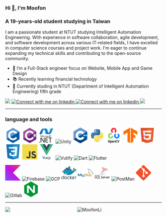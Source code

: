 ### Hi 👋, I'm Moofon
### A 19-years-old student studying in Taiwan
I am a passionate student at NTUT studying Intelligent Automation Engineering. With experience in software collaboration, agile development, and software development across various IT-related fields, I have excelled in computer science courses and project work. I'm eager to continue expanding my technical skills and contributing to the open-source community.

- 🌱 I’m a Full-Stack engineer focus on Website, Mobile App and Game Design
- 📚 Recently learning financial technology
- 🔭 Currently studing in NTUT (Department of Intelligent Automation Engineering) fifth grade

<span>
<img src="https://komarev.com/ghpvc/?username=MoofonLi&style=flat"  height="25">
<!-- Light Mode -->
<a href="www.linkedin.com/in/moofon-li-58895329a#gh-light-mode-only">
    <img src="https://img.shields.io/badge/LinkedIn-58895329a?style=for-the-badge&logo=linkedin&logoColor=white#gh-light-mode-only"
        alt="Connect with me on linkedin" height="25" >
</a>
<!-- Dark Mode -->
<a href="https://www.linkedin.com/in/moofon-li-58895329a#gh-dark-mode-only">
    <img src="https://img.shields.io/badge/LinkedIn-ffffff?style=for-the-badge&logo=linkedin&logoColor=0690FA#gh-dark-mode-only"
        alt="Connect with me on linkedin" height="25" >
</a>
<img src="https://img.shields.io/github/followers/MoofonLi?style=social" height="25" />
</span>

- - - - - - - -
### language and tools
<p>
  <img src="https://github.com/devicons/devicon/raw/master/icons/c/c-original.svg" alt="C" width="50" height="50">
  <img src="https://raw.githubusercontent.com/devicons/devicon/master/icons/csharp/csharp-original.svg" alt="C#" width="50" height="50">
  <img src="https://raw.githubusercontent.com/devicons/devicon/master/icons/dot-net/dot-net-original-wordmark.svg" alt="ASP.Net" width="50" height="50">
  <img src="https://avatars.githubusercontent.com/u/426196?s=64&v=4" alt="Unity" width="50" height="50">
  <img src="https://github.com/devicons/devicon/raw/master/icons/cplusplus/cplusplus-original.svg" alt="C++" width="50" height="50">
  <img src="https://github.com/devicons/devicon/raw/master/icons/python/python-original.svg" alt="Python" width="50" height="50">
  <img src="https://github.com/devicons/devicon/raw/master/icons/opencv/opencv-original-wordmark.svg" alt="OpenCV" width="50" height="50">
  <img src="https://github.com/devicons/devicon/raw/master/icons/tensorflow/tensorflow-original.svg" alt="Tensorflow" width="50" height="50">
  <img src="https://github.com/devicons/devicon/raw/master/icons/html5/html5-original.svg" alt="HTML" width="50" height="50">
  <img src="https://github.com/devicons/devicon/raw/master/icons/css3/css3-original.svg" alt="CSS" width="50" height="50">
  <img src="https://github.com/devicons/devicon/raw/master/icons/javascript/javascript-original.svg" alt="JS" width="50" height="50">
  <img src="https://raw.githubusercontent.com/devicons/devicon/master/icons/vuejs/vuejs-original-wordmark.svg" alt="Vue.js" width="50" height="50">
  <img src="https://cdn.vuetifyjs.com/docs/images/logos/vuetify-logo-v3-light.svg" alt="Vutify" width="50" height="50">
  <img src="https://camo.githubusercontent.com/849dd3e05b480b650e4416ce157e91d60d60c822f8706e42dca2943993d71270/68747470733a2f2f7777772e766563746f726c6f676f2e7a6f6e652f6c6f676f732f646172746c616e672f646172746c616e672d69636f6e2e737667" alt="Dart" width="50" height="50">
  <img src="https://camo.githubusercontent.com/2167e144b868512a0723b3556c44410b6fb52a0e569ef5f2768232b8b705c649/68747470733a2f2f7777772e766563746f726c6f676f2e7a6f6e652f6c6f676f732f666c7574746572696f2f666c7574746572696f2d69636f6e2e737667" alt="Flutter" width="50" height="50">
 
</p>
<p>
  <img src="https://raw.githubusercontent.com/github/explore/4479d2a2c854198cb00160f8593519c14dc3b905/topics/kotlin/kotlin.png" alt="Kotlin" width="50" height="50">
  <img src="https://camo.githubusercontent.com/f19579bd4b5f0b9812474d8109d5882710dad0399d94497a26ea79dc01dea234/68747470733a2f2f7777772e766563746f726c6f676f2e7a6f6e652f6c6f676f732f66697265626173652f66697265626173652d69636f6e2e737667" alt="Firebase" width="50" height="50">
  <img src="https://camo.githubusercontent.com/d124825d0e0968226011ee97e6001d44a4844a75cc2a1a058cde8bf7791bea97/68747470733a2f2f7777772e766563746f726c6f676f2e7a6f6e652f6c6f676f732f676f6f676c655f636c6f75642f676f6f676c655f636c6f75642d69636f6e2e737667" alt="GCP" width="50" height="50">
  <img src="https://github.com/devicons/devicon/raw/master/icons/docker/docker-original-wordmark.svg" alt="Docker" width="50" height="50">
  <img src="https://raw.githubusercontent.com/devicons/devicon/master/icons/mysql/mysql-original-wordmark.svg" alt="Mysql" width="50" height="50">
  <img src="https://raw.githubusercontent.com/github/explore/96943574ba0c0340ba6ea1e6f768e9abe43e34e1/topics/sql-server/sql-server.png" alt="SQLServer" width="50" height="50">
  <img src="https://camo.githubusercontent.com/5c2595c2fcc9ef7ffa97d14f868547d945d5cee65045377c7c34611b5a67c139/68747470733a2f2f7777772e766563746f726c6f676f2e7a6f6e652f6c6f676f732f676574706f73746d616e2f676574706f73746d616e2d69636f6e2e737667" alt="PostMan" width="50" height="50">
  <img src="https://github.com/devicons/devicon/raw/master/icons/git/git-original.svg" alt="Git" width="50" height="50">
  <img src="https://cdn4.iconfinder.com/data/icons/logos-and-brands/512/144_Gitlab_logo_logos-512.png" alt="Gitlab" width="50" height="50">
  <img src="https://raw.githubusercontent.com/devicons/devicon/master/icons/nginx/nginx-original.svg" alt="Git" width="50" height="50">
</p>

- - - - - - - -
<img align="left" width="46%" src="https://github-readme-stats.vercel.app/api?username=MoofonLi&show_icons=true&theme=transparent" />
<img align="left" width="35%" src="https://github-readme-stats.vercel.app/api/top-langs?username=MoofonLi&show_icons=true&locale=en&layout=compact&theme=tokyonight" alt="MoofonLi" />
<!--
**MoofonLi/MoofonLi** is a ✨ _special_ ✨ repository because its `README.md` (this file) appears on your GitHub profile.
Here are some ideas to get you started:

- 🔭 I’m currently working on ...
- 🌱 I’m currently learning ...
- 👯 I’m looking to collaborate on ...
- 🤔 I’m looking for help with ...
- 💬 Ask me about ...
- 📫 How to reach me: ...
- 😄 Pronouns: ...
- ⚡ Fun fact: ...
-->
